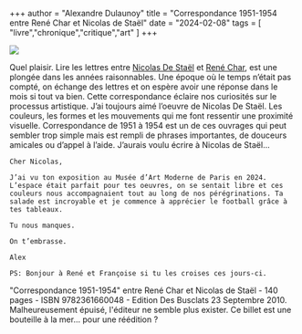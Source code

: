 +++
author = "Alexandre Dulaunoy"
title = "Correspondance 1951-1954 entre René Char et Nicolas de Staël" 
date = "2024-02-08"
tags = [
    "livre","chronique","critique","art"
]
+++

![](/images/rene-nicolas.jpeg)

Quel plaisir. Lire les lettres entre [Nicolas De Staël](https://fr.wikipedia.org/wiki/Nicolas_de_Sta%C3%ABl) et [René Char](https://www.poetryfoundation.org/poets/rene-char), est une plongée dans les années raisonnables. Une époque où le temps n’était pas compté, on échange des lettres et on espère avoir une réponse dans le mois si tout va bien. Cette correspondance éclaire nos curiosités sur le processus artistique. J’ai toujours aimé l’oeuvre de Nicolas De Staël. Les couleurs, les formes et les mouvements qui me font ressentir une proximité visuelle. Correspondance de 1951 à 1954 est un de ces ouvrages qui peut sembler trop simple mais est rempli de phrases importantes, de douceurs amicales ou d’appel à l’aide.  J’aurais voulu écrire à Nicolas de Staël...

~~~
Cher Nicolas,

J’ai vu ton exposition au Musée d’Art Moderne de Paris en 2024. L’espace était parfait pour tes oeuvres, on se sentait libre et ces couleurs nous accompagnaient tout au long de nos pérégrinations. Ta salade est incroyable et je commence à apprécier le football grâce à tes tableaux.

Tu nous manques.

On t’embrasse.

Alex

PS: Bonjour à René et Françoise si tu les croises ces jours-ci.
~~~


"Correspondance 1951-1954" entre René Char et Nicolas de Staël - 140 pages - ISBN 9782361660048 - Edition Des Busclats 23 Septembre 2010. Malheureusement épuisé, l'éditeur ne semble plus exister. Ce billet est une bouteille à la mer... pour une réédition ? 

